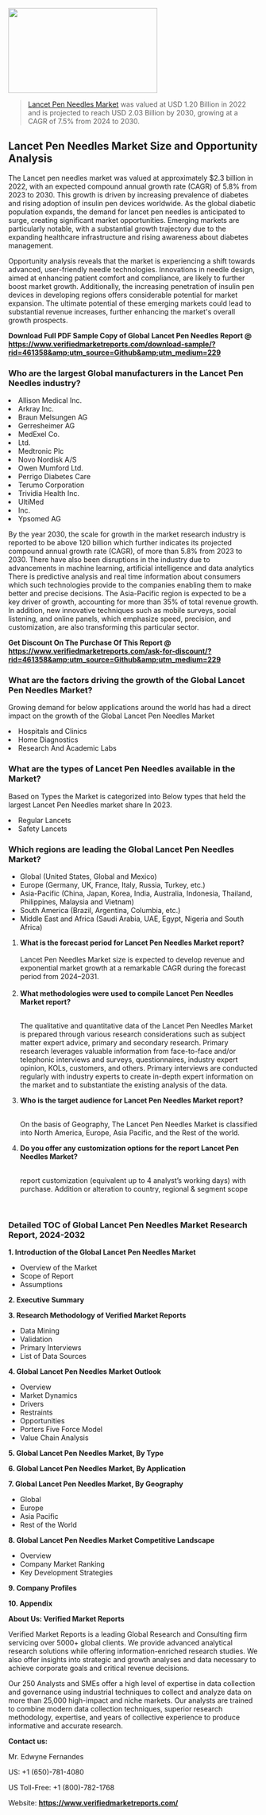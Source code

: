 <img src="https://ffe5etoiles.com/wp-content/uploads/2024/12/MST1-300x171.png" alt="" width="300" height="171" class="alignnone size-medium wp-image-20088" /><blockquote><p><p><a href="https://www.verifiedmarketreports.com/download-sample/?rid=461358&utm_source=Github&utm_medium=229" target="_blank">Lancet Pen Needles Market</a> was valued at USD 1.20 Billion in 2022 and is projected to reach USD 2.03 Billion by 2030, growing at a CAGR of 7.5% from 2024 to 2030.</p></blockquote><p><h2>Lancet Pen Needles Market Size and Opportunity Analysis</h2><p>The Lancet pen needles market was valued at approximately $2.3 billion in 2022, with an expected compound annual growth rate (CAGR) of 5.8% from 2023 to 2030. This growth is driven by increasing prevalence of diabetes and rising adoption of insulin pen devices worldwide. As the global diabetic population expands, the demand for lancet pen needles is anticipated to surge, creating significant market opportunities. Emerging markets are particularly notable, with a substantial growth trajectory due to the expanding healthcare infrastructure and rising awareness about diabetes management.</p><p>Opportunity analysis reveals that the market is experiencing a shift towards advanced, user-friendly needle technologies. Innovations in needle design, aimed at enhancing patient comfort and compliance, are likely to further boost market growth. Additionally, the increasing penetration of insulin pen devices in developing regions offers considerable potential for market expansion. The ultimate potential of these emerging markets could lead to substantial revenue increases, further enhancing the market's overall growth prospects.</p></p><p class=""><strong>Download Full PDF Sample Copy of Global Lancet Pen Needles Report @ <a href="https://www.verifiedmarketreports.com/download-sample/?rid=461358&amp;utm_source=Github&amp;utm_medium=229" target="_blank">https://www.verifiedmarketreports.com/download-sample/?rid=461358&amp;utm_source=Github&amp;utm_medium=229</a></strong></p><h3 id="" class="">Who are the largest Global manufacturers in the Lancet Pen Needles industry?</h3><p><li>Allison Medical Inc.</li><li> Arkray Inc.</li><li> Braun Melsungen AG</li><li> Gerresheimer AG</li><li> MedExel Co.</li><li> Ltd.</li><li> Medtronic Plc</li><li> Novo Nordisk A/S</li><li> Owen Mumford Ltd.</li><li> Perrigo Diabetes Care</li><li> Terumo Corporation</li><li> Trividia Health Inc.</li><li> UltiMed</li><li> Inc.</li><li> Ypsomed AG</li></p><div class=""><div class="" dir="" data-message-author-role="" data-message-id="" data-message-model-slug=""><div class=""><div class=""><div class=""><div class="" dir="" data-message-author-role="" data-message-id="" data-message-model-slug=""><div class=""><div class=""><p>By the year 2030, the scale for growth in the market research industry is reported to be above 120 billion which further indicates its projected compound annual growth rate (CAGR), of more than 5.8% from 2023 to 2030. There have also been disruptions in the industry due to advancements in machine learning, artificial intelligence and data analytics There is predictive analysis and real time information about consumers which such technologies provide to the companies enabling them to make better and precise decisions. The Asia-Pacific region is expected to be a key driver of growth, accounting for more than 35% of total revenue growth. In addition, new innovative techniques such as mobile surveys, social listening, and online panels, which emphasize speed, precision, and customization, are also transforming this particular sector.</p><p><strong>Get Discount On The Purchase Of This Report @&nbsp; <a href="https://www.verifiedmarketreports.com/ask-for-discount/?rid=461358&amp;utm_source=Github&amp;utm_medium=229" target="_blank">https://www.verifiedmarketreports.com/ask-for-discount/?rid=461358&amp;utm_source=Github&amp;utm_medium=229</a></strong></p></div></div></div></div></div></div></div></div><h3 id="" class="">What are the factors driving the growth of the Global Lancet Pen Needles Market?</h3><p id="" class="">Growing demand for below applications around the world has had a direct impact on the growth of the Global Lancet Pen Needles Market</p><p id="" class=""><li>Hospitals and Clinics</li><li> Home Diagnostics</li><li> Research And Academic Labs</li></p><h3 id="" class="">What are the types of Lancet Pen Needles available in the Market?</h3><p id="" class="">Based on Types the Market is categorized into Below types that held the largest Lancet Pen Needles market share In 2023.</p><p id="" class=""><li>Regular Lancets</li><li> Safety Lancets</li></p><h3 id="" class="">Which regions are leading the Global Lancet Pen Needles Market?</h3><ul><li>Global (United States, Global and Mexico)</li><li>Europe (Germany, UK, France, Italy, Russia, Turkey, etc.)</li><li>Asia-Pacific (China, Japan, Korea, India, Australia, Indonesia, Thailand, Philippines, Malaysia and Vietnam)</li><li>South America (Brazil, Argentina, Columbia, etc.)</li><li>Middle East and Africa (Saudi Arabia, UAE, Egypt, Nigeria and South Africa)</li></ul><p><ol><li><strong>What is the forecast period for Lancet Pen Needles Market report?<br /></strong><br /><span data-sheets-root="1" data-sheets-value="{&quot;1&quot;:2,&quot;2&quot;:&quot;XXXX size is expected to develop revenue and exponential market growth at a remarkable CAGR during the forecast period from 2024&ndash;2030.&quot;}" data-sheets-userformat="{&quot;2&quot;:12674,&quot;4&quot;:{&quot;1&quot;:2,&quot;2&quot;:16776960},&quot;10&quot;:2,&quot;11&quot;:0,&quot;15&quot;:&quot;Arial&quot;,&quot;16&quot;:12}">Lancet Pen Needles Market size is expected to develop revenue and exponential market growth at a remarkable CAGR during the forecast period from 2024&ndash;2031.</span><br /><br /></li><li><strong>What methodologies were used to compile Lancet Pen Needles Market report?<br /><br /></strong><p>The qualitative and quantitative data of the&nbsp;Lancet Pen Needles Market is prepared through various research considerations such as subject matter expert advice, primary and secondary research. Primary research leverages valuable information from face-to-face and/or telephonic interviews and surveys, questionnaires, industry expert opinion, KOLs, customers, and others. Primary interviews are conducted regularly with industry experts to create in-depth expert information on the market and to substantiate the existing analysis of the data.&nbsp;</p></li><li><strong>Who is the target audience for Lancet Pen Needles Market report?<br /><br /></strong><p>On the basis of Geography, The&nbsp;Lancet Pen Needles Market is classified into North America, Europe, Asia Pacific, and the Rest of the world.</p></li><li><strong>Do you offer any customization options for the report Lancet Pen Needles Market?<br /><br /></strong><p>report customization (equivalent up to 4 analyst&rsquo;s working days) with purchase. Addition or alteration to country, regional &amp; segment scope</p><p>&nbsp;</p></li></ol></p><h3 id="" class="">Detailed TOC of Global Lancet Pen Needles Market Research Report, 2024-2032</h3><p id="" class=""><strong>1. Introduction of the Global Lancet Pen Needles Market</strong></p><ul><li>Overview of the Market</li><li>Scope of Report</li><li>Assumptions</li></ul><p id="" class=""><strong>2. Executive Summary</strong></p><p id="" class=""><strong>3. Research Methodology of&nbsp;Verified Market Reports</strong></p><ul><li>Data Mining</li><li>Validation</li><li>Primary Interviews</li><li>List of Data Sources</li></ul><p id="" class=""><strong>4. Global Lancet Pen Needles Market Outlook</strong></p><ul><li>Overview</li><li>Market Dynamics</li><li>Drivers</li><li>Restraints</li><li>Opportunities</li><li>Porters Five Force Model</li><li>Value Chain Analysis</li></ul><p id="" class=""><strong>5. Global Lancet Pen Needles Market, By&nbsp;Type</strong></p><p id="" class=""><strong>6. Global Lancet Pen Needles Market, By Application</strong></p><p id="" class=""><strong>7. Global Lancet Pen Needles Market, By Geography</strong></p><ul><li>Global</li><li>Europe</li><li>Asia Pacific</li><li>Rest of the World</li></ul><p id="" class=""><strong>8. Global Lancet Pen Needles Market Competitive Landscape</strong></p><ul><li>Overview</li><li>Company Market Ranking</li><li>Key Development Strategies</li></ul><p id="" class=""><strong>9. Company Profiles</strong></p><p id="" class=""><strong>10. Appendix</strong></p><p id="" class=""><strong>About Us: Verified Market Reports</strong></p><p id="" class="">Verified Market Reports is a leading Global Research and Consulting firm servicing over 5000+ global clients. We provide advanced analytical research solutions while offering information-enriched research studies. We also offer insights into strategic and growth analyses and data necessary to achieve corporate goals and critical revenue decisions.</p><p id="" class="">Our 250 Analysts and SMEs offer a high level of expertise in data collection and governance using industrial techniques to collect and analyze data on more than 25,000 high-impact and niche markets. Our analysts are trained to combine modern data collection techniques, superior research methodology, expertise, and years of collective experience to produce informative and accurate research.</p><p id="" class=""><strong>Contact us:</strong></p><p id="" class="">Mr. Edwyne Fernandes</p><p id="" class="">US: +1 (650)-781-4080</p><p id="" class="">US Toll-Free: +1 (800)-782-1768</p><p id="" class="">Website: <a target="" data-test-app-aware-link=""><strong>https://www.verifiedmarketreports.com/</strong></a></p>
